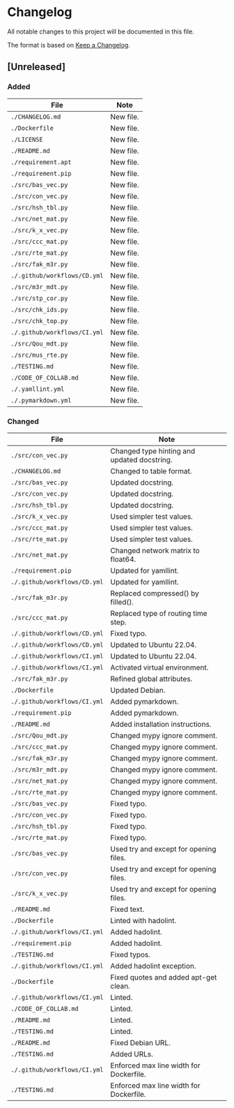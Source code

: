 # Changelog

All notable changes to this project will be documented in this file.

The format is based on [Keep a Changelog](https://keepachangelog.com/en/1.1.0).

## [Unreleased]

### Added

| File                         | Note |
| ----                         | ---- |
| `./CHANGELOG.md`             | New file. |
| `./Dockerfile`               | New file. |
| `./LICENSE`                  | New file. |
| `./README.md`                | New file. |
| `./requirement.apt`          | New file. |
| `./requirement.pip`          | New file. |
| `./src/bas_vec.py`           | New file. |
| `./src/con_vec.py`           | New file. |
| `./src/hsh_tbl.py`           | New file. |
| `./src/net_mat.py`           | New file. |
| `./src/k_x_vec.py`           | New file. |
| `./src/ccc_mat.py`           | New file. |
| `./src/rte_mat.py`           | New file. |
| `./src/fak_m3r.py`           | New file. |
| `./.github/workflows/CD.yml` | New file. |
| `./src/m3r_mdt.py`           | New file. |
| `./src/stp_cor.py`           | New file. |
| `./src/chk_ids.py`           | New file. |
| `./src/chk_top.py`           | New file. |
| `./.github/workflows/CI.yml` | New file. |
| `./src/Qou_mdt.py`           | New file. |
| `./src/mus_rte.py`           | New file. |
| `./TESTING.md`               | New file. |
| `./CODE_OF_COLLAB.md`        | New file. |
| `./.yamllint.yml`            | New file. |
| `./.pymarkdown.yml`          | New file. |

### Changed

| File                         | Note |
| ----                         | ---- |
| `./src/con_vec.py`           | Changed type hinting and updated docstring. |
| `./CHANGELOG.md`             | Changed to table format. |
| `./src/bas_vec.py`           | Updated docstring. |
| `./src/con_vec.py`           | Updated docstring. |
| `./src/hsh_tbl.py`           | Updated docstring. |
| `./src/k_x_vec.py`           | Used simpler test values. |
| `./src/ccc_mat.py`           | Used simpler test values. |
| `./src/rte_mat.py`           | Used simpler test values. |
| `./src/net_mat.py`           | Changed network matrix to float64. |
| `./requirement.pip`          | Updated for yamllint. |
| `./.github/workflows/CD.yml` | Updated for yamllint. |
| `./src/fak_m3r.py`           | Replaced compressed() by filled(). |
| `./src/ccc_mat.py`           | Replaced type of routing time step. |
| `./.github/workflows/CD.yml` | Fixed typo. |
| `./.github/workflows/CD.yml` | Updated to Ubuntu 22.04. |
| `./.github/workflows/CI.yml` | Updated to Ubuntu 22.04. |
| `./.github/workflows/CI.yml` | Activated virtual environment. |
| `./src/fak_m3r.py`           | Refined global attributes. |
| `./Dockerfile`               | Updated Debian. |
| `./.github/workflows/CI.yml` | Added pymarkdown. |
| `./requirement.pip`          | Added pymarkdown. |
| `./README.md`                | Added installation instructions. |
| `./src/Qou_mdt.py`           | Changed mypy ignore comment. |
| `./src/ccc_mat.py`           | Changed mypy ignore comment. |
| `./src/fak_m3r.py`           | Changed mypy ignore comment. |
| `./src/m3r_mdt.py`           | Changed mypy ignore comment. |
| `./src/net_mat.py`           | Changed mypy ignore comment. |
| `./src/rte_mat.py`           | Changed mypy ignore comment. |
| `./src/bas_vec.py`           | Fixed typo. |
| `./src/con_vec.py`           | Fixed typo. |
| `./src/hsh_tbl.py`           | Fixed typo. |
| `./src/rte_mat.py`           | Fixed typo. |
| `./src/bas_vec.py`           | Used try and except for opening files. |
| `./src/con_vec.py`           | Used try and except for opening files. |
| `./src/k_x_vec.py`           | Used try and except for opening files. |
| `./README.md`                | Fixed text. |
| `./Dockerfile`               | Linted with hadolint. |
| `./.github/workflows/CI.yml` | Added hadolint. |
| `./requirement.pip`          | Added hadolint. |
| `./TESTING.md`               | Fixed typos. |
| `./.github/workflows/CI.yml` | Added hadolint exception. |
| `./Dockerfile`               | Fixed quotes and added apt-get clean. |
| `./.github/workflows/CI.yml` | Linted. |
| `./CODE_OF_COLLAB.md`        | Linted. |
| `./README.md`                | Linted. |
| `./TESTING.md`               | Linted. |
| `./README.md`                | Fixed Debian URL. |
| `./TESTING.md`               | Added URLs. |
| `./.github/workflows/CI.yml` | Enforced max line width for Dockerfile. |
| `./TESTING.md`               | Enforced max line width for Dockerfile. |
